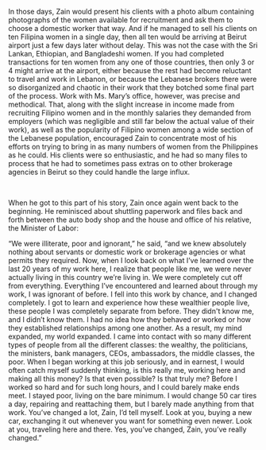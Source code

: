 In those days, Zain would present his clients with a photo album containing photographs of the women available for recruitment and ask them to choose a domestic worker that way. And if he managed to sell his clients on ten Filipina women in a single day, then all ten would be arriving at Beirut airport just a few days later without delay. This was not the case with the Sri Lankan, Ethiopian, and Bangladeshi women. If you had completed transactions for ten women from any one of those countries, then only 3 or 4 might arrive at the airport, either because the rest had become reluctant to travel and work in Lebanon, or because the Lebanese brokers there were so disorganized and chaotic in their work that they botched some final part of the process. Work with Ms. Mary’s office, however, was precise and methodical. That, along with the slight increase in income made from recruiting Filipino women and in the monthly salaries they demanded from employers (which was negligible and still far below the actual value of their work), as well as the popularity of Filipino women among a wide section of the Lebanese population, encouraged Zain to concentrate most of his efforts on trying to bring in as many numbers of women from the Philippines as he could. His clients were so enthusiastic, and he had so many files to process that he had to sometimes pass extras on to other brokerage agencies in Beirut so they could handle the large influx.

<br>

When he got to this part of his story, Zain once again went back to the beginning. He reminisced about shuttling paperwork and files back and forth between the auto body shop and the house and office of his relative, the Minister of Labor:

<p class="flex mt-5 mr-5 sm:mr-20">
“We were illiterate, poor and ignorant,” he said, “and we knew absolutely nothing about servants or domestic work or brokerage agencies or what permits they required. Now, when I look back on what I’ve learned over the last 20 years of my work here, I realize that people like me, we were never actually living in this country we’re living in. We were completely cut off from everything. Everything I’ve encountered and learned about through my work, I was ignorant of before. I fell into this work by chance, and I changed completely. I got to learn and experience how these wealthier people live, these people I was completely separate from before. They didn't know me, and I didn’t know them. I had no idea how they behaved or worked or how they established relationships among one another. As a result, my mind expanded, my world expanded. I came into contact with so many different types of people from all the different classes: the wealthy, the politicians, the ministers, bank managers, CEOs, ambassadors, the middle classes, the poor. When I began working at this job seriously, and in earnest, I would often catch myself suddenly thinking, is this really me, working here and making all this money? Is that even possible? Is that truly me? Before I worked so hard and for such long hours, and I could barely make ends meet. I stayed poor, living on the bare minimum. I would change 50 car tires a day, repairing and reattaching them, but I barely made anything from that work. You’ve changed a lot, Zain, I’d tell myself. Look at you, buying a new car, exchanging it out whenever you want for something even newer. Look at you, traveling here and there. Yes, you’ve changed, Zain, you’ve really changed.”
</p>
